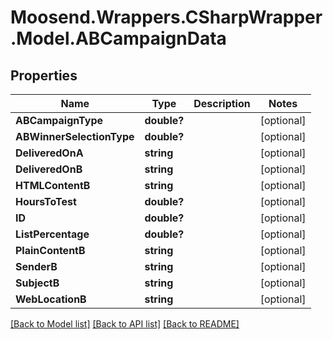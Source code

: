 # Moosend.Wrappers.CSharpWrapper.Model.ABCampaignData
## Properties

Name | Type | Description | Notes
------------ | ------------- | ------------- | -------------
**ABCampaignType** | **double?** |  | [optional] 
**ABWinnerSelectionType** | **double?** |  | [optional] 
**DeliveredOnA** | **string** |  | [optional] 
**DeliveredOnB** | **string** |  | [optional] 
**HTMLContentB** | **string** |  | [optional] 
**HoursToTest** | **double?** |  | [optional] 
**ID** | **double?** |  | [optional] 
**ListPercentage** | **double?** |  | [optional] 
**PlainContentB** | **string** |  | [optional] 
**SenderB** | **string** |  | [optional] 
**SubjectB** | **string** |  | [optional] 
**WebLocationB** | **string** |  | [optional] 

[[Back to Model list]](../README.md#documentation-for-models) [[Back to API list]](../README.md#documentation-for-api-endpoints) [[Back to README]](../README.md)


